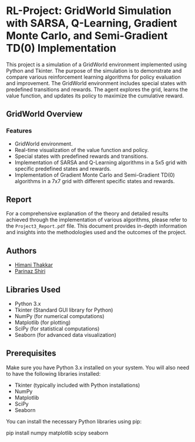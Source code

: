 # RL-Project: GridWorld Simulation with SARSA, Q-Learning, Gradient Monte Carlo, and Semi-Gradient TD(0) Implementation

This project is a simulation of a GridWorld environment implemented using Python and Tkinter. The purpose of the simulation is to demonstrate and compare various reinforcement learning algorithms for policy evaluation and improvement. The GridWorld environment includes special states with predefined transitions and rewards. The agent explores the grid, learns the value function, and updates its policy to maximize the cumulative reward.

## GridWorld Overview

### Features
- GridWorld environment.
- Real-time visualization of the value function and policy.
- Special states with predefined rewards and transitions.
- Implementation of SARSA and Q-Learning algorithms in a 5x5 grid with specific predefined states and rewards.
- Implementation of Gradient Monte Carlo and Semi-Gradient TD(0) algorithms in a 7x7 grid with different specific states and rewards.

## Report
For a comprehensive explanation of the theory and detailed results achieved through the implementation of various algorithms, please refer to the `Project3_Report.pdf` file. This document provides in-depth information and insights into the methodologies used and the outcomes of the project.

## Authors
- [Himani Thakkar](https://github.com/hiimani28)
- [Parinaz Shiri](https://github.com/parinaz-shiri)

## Libraries Used
- Python 3.x
- Tkinter (Standard GUI library for Python)
- NumPy (for numerical computations)
- Matplotlib (for plotting)
- SciPy (for statistical computations)
- Seaborn (for advanced data visualization)

## Prerequisites
Make sure you have Python 3.x installed on your system. You will also need to have the following libraries installed:

- Tkinter (typically included with Python installations)
- NumPy
- Matplotlib
- SciPy
- Seaborn

You can install the necessary Python libraries using pip:

pip install numpy matplotlib scipy seaborn
